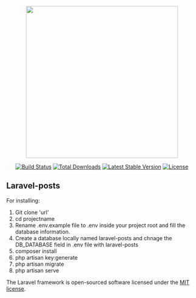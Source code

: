 <p align="center"><a href="https://laravel.com" target="_blank"><img src="https://raw.githubusercontent.com/laravel/art/master/logo-lockup/5%20SVG/2%20CMYK/1%20Full%20Color/laravel-logolockup-cmyk-red.svg" width="400"></a></p>

<p align="center">
<a href="https://travis-ci.org/laravel/framework"><img src="https://travis-ci.org/laravel/framework.svg" alt="Build Status"></a>
<a href="https://packagist.org/packages/laravel/framework"><img src="https://poser.pugx.org/laravel/framework/d/total.svg" alt="Total Downloads"></a>
<a href="https://packagist.org/packages/laravel/framework"><img src="https://poser.pugx.org/laravel/framework/v/stable.svg" alt="Latest Stable Version"></a>
<a href="https://packagist.org/packages/laravel/framework"><img src="https://poser.pugx.org/laravel/framework/license.svg" alt="License"></a>
</p>

##  Laravel-posts

For installing:

1) Git clone  'url'
2) cd projectname
3) Rename .env.example file to .env inside your project root and fill the database information.
4) Create a database locally named laravel-posts  and chnage the DB_DATABASE field in .env file with laravel-posts
5) composer install
6) php artisan key:generate
7) php artisan migrate
8) php artisan serve



The Laravel framework is open-sourced software licensed under the [MIT license](https://opensource.org/licenses/MIT).

